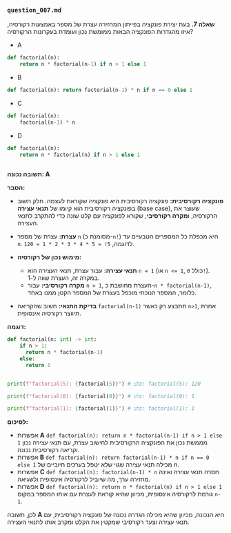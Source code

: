 ### `question_007.md`
**שאלה 7.** בעת יצירת פונקציה בפייתון המחזירה עצרת של מספר באמצעות רקורסיה, איזו מהגדרות הפונקציה הבאות ממומשת נכון ועומדת בעקרונות הרקורסיה?

- A
```python
def factorial(n): 
    return n * factorial(n-1) if n > 1 else 1
```

- B
```python
def factorial(n): return factorial(n-1) * n if n == 0 else 1
```

- C
```python
def factorial(n): 
    factorial(n-1) * n
```

- D
```python
def factorial(n): 
    return n * factorial(n) if n > 1 else 1
    
```

**תשובה נכונה: A**

**הסבר:**

*   **פונקציה רקורסיבית:** פונקציה רקורסיבית היא פונקציה שקוראת לעצמה. חלק חשוב בפונקציה רקורסיבית הוא קיומו של **תנאי עצירה** (base case), שעוצר את הרקורסיה, ו**מקרה רקורסיבי**, שקורא לפונקציה עם קלט שונה כדי להתקרב לתנאי העצירה.

*   **עצרת:** עצרת של מספר `n` (מסומנת כ-`n!`) היא מכפלת כל המספרים הטבעיים עד `n`. לדוגמה, `5! = 5 * 4 * 3 * 2 * 1 = 120`.

*   **מימוש נכון של רקורסיה:**
    *   **תנאי עצירה:** עבור עצרת, תנאי העצירה הוא `n = 1` (או `n <= 1`, כולל `0!`). במקרה זה, העצרת שווה ל-1.
    *   **מקרה רקורסיבי:** עבור `n > 1`, העצרת מחושבת כ-`n * factorial(n-1)`, כלומר, המספר הנוכחי מוכפל בעצרת של המספר הקטן ממנו באחד.
*   **בדיקת התנאי:** חשוב שהקריאה `factorial(n-1)` תתבצע רק כאשר `n>1`, אחרת תיווצר רקורסיה אינסופית.

**דוגמה:**

```python
def factorial(n: int) -> int:
    if n > 1:
      return n * factorial(n-1)
    else:
      return 1


print(f"factorial(5): {factorial(5)}") # פלט: factorial(5): 120

print(f"factorial(0): {factorial(0)}") # פלט: factorial(0): 1

print(f"factorial(1): {factorial(1)}") # פלט: factorial(1): 1
```

**לסיכום:**

*   אפשרות **A** `def factorial(n): return n * factorial(n-1) if n > 1 else 1` מממשת נכון את הפונקציה הרקורסיבית לחישוב עצרת, עם תנאי עצירה נכון וקריאה רקורסיבית נכונה.
*   אפשרות **B** `def factorial(n): return factorial(n-1) * n if n == 0 else 1` מכילה תנאי עצירה שגוי שלא יטפל בערכים חיוביים של n.
*   אפשרות **C** `def factorial(n): factorial(n-1) * n` חסרה תנאי עצירה ואינה מחזירה ערך, מה שיוביל לרקורסיה אינסופית ולשגיאה.
*   אפשרות **D** `def factorial(n): return n * factorial(n) if n > 1 else 1` גורמת לרקורסיה אינסופית, מכיוון שהיא קוראת לעצרת עם אותו המספר במקום `n-1`.

לכן, תשובה **A** היא הנכונה, מכיוון שהיא מכילה הגדרה נכונה של פונקציה רקורסיבית, עם תנאי עצירה וצעד רקורסיבי שמקטין את הקלט ומקרב אותו לתנאי העצירה.